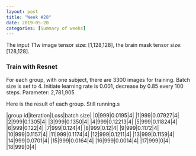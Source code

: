 ```yaml
---
layout: post
title: "Week #28"
date: 2019-05-20
categories: [Summary of weeks]
---
```

The input T1w image tensor size: [1,128,128], the brain mask tensor size:[128,128].
### Train with Resnet

For each group, with one subject, there are 3300 images for training. Batch size is set to 4. Initiate learning rate is 0.001, decrease by 0.85 every 100 steps. Parameter: 2,781,905

Here is the result of each group. Still running.s

|group id|iteration|Loss|batch size|
|0|999|0.0195|4|
|1|999|0.07927|4|
|2|999|0.1305|4|
|3|999|0.1350|4|
|4|999|0.12213|4|
|5|999|0.11824|4|
|6|999|0.122|4|
|7|999|0.124|4|
|8|999|0.12|4|
|9|999|0.1172|4|
|10|999|0.1157|4|
|11|999|0.1174|4|
|12|999|0.1211|4|
|13|999|0.1159|4|
|14|999|0.0701|4|
|15|999|0.0164|4|
|16|999|0.0014|4|
|17|999|0|4|
|18|999|0|4|

